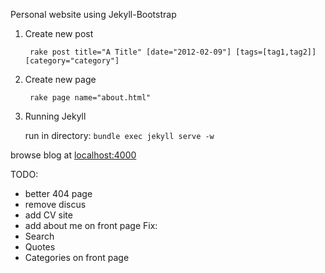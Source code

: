 Personal website using Jekyll-Bootstrap  

1. Create new post 

		rake post title="A Title" [date="2012-02-09"] [tags=[tag1,tag2]] [category="category"]

2. Create new page 

		rake page name="about.html"

3. Running Jekyll

	run in directory: `bundle exec jekyll serve -w`    
    
browse blog at [localhost:4000](http://localhost:4000)

TODO:
- better 404 page
- remove discus
- add CV site 
- add about me on front page
Fix:
- Search
- Quotes
- Categories on front page



